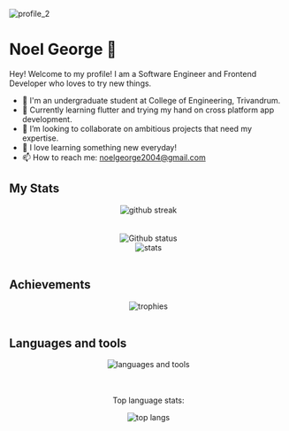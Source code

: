 ![profile_2](https://github.com/noelg-cj/noelg-cj/assets/76249580/0b92c9b7-8fb8-4836-b1a8-1aa792a9cd87)


<h1>Noel George 🎄</h1>
Hey! Welcome to my profile! 
I am a Software Engineer and Frontend Developer who loves to try new things.

- 🔭 I'm an undergraduate student at College of Engineering, Trivandrum.
- 🌱 Currently learning flutter and trying my hand on cross platform app development.
- 👯 I’m looking to collaborate on ambitious projects that need my expertise.
- 📖 I love learning something new everyday!
- 📫 How to reach me: noelgeorge2004@gmail.com

## My Stats
<div align="center">
  <img src="https://github-readme-streak-stats.herokuapp.com/?user=noelg-cj" alt="github streak" align="center" />
  <br />
  <br />
  <br />
  <img src="https://github-readme-stats-noelg-cj.vercel.app/api?username=noelg-cj" alt="Github status" align="center" />
  <br />
  <img src="https://stats.quine.sh/noelg-cj/github?theme=dark" alt="stats" align="center" />
</div>
<br />

## Achievements
<div align="center">
  <img src="https://github-profile-trophy.vercel.app/?username=noelg-cj&column=5&theme=onedark&rank=SECRET,SSS,SS,S,AAA,AA,A,B,C" alt="trophies" align="center" />
</div>
<br />

## Languages and tools
<div align="center">
  <img src="https://skillicons.dev/icons?i=html,css,js,react,tailwind,dart,flutter,c,cpp,java,py,git,electron,mysql,nodejs,vite,vscode,visualstudio,figma,blender&perline=5" alt="languages and tools" align="center" />
  <br />
  <br />
  <br />
  <p align="center">Top language stats:</p>
  <img src="https://github-readme-stats-noelg-cj.vercel.app/api/top-langs/?username=noelg-cj&layout=donut-vertical" alt="top langs" align="center" />
</div>
<!--
- 🔭 I’m currently working on ...
- 🌱 I’m currently learning ...
- 👯 I’m looking to collaborate on ...
- 🤔 I’m looking for help with ...
- 💬 Ask me about ...
- 📫 How to reach me: ...
- 😄 Pronouns: ...
- ⚡ Fun fact: ...
-->
